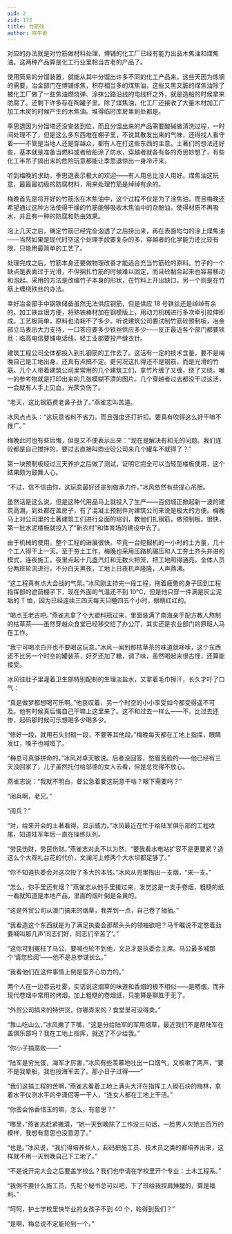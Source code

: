 ```yaml
---
aid: 2
zid: 173
title: 竹筋砼
author: 吹牛者
---
```


对应的办法就是对竹筋做材料处理，博铺的化工厂已经有能力出品木焦油和煤焦油。这两种产品算是化工行业里相当古老的产品了。

使用简易的分馏装置，就能从其中分馏出许多不同的化工产品来。这些天因为炼钢的需要，冶金部门在博铺炼焦，积存相当多的煤焦油，这些又黑又脏的煤焦油除了被化工厂做了一些焦油燃烧弹、涂抹公路沿线的电线杆之外，就是造船的时候拿来防腐了。还剩下许多存在陶罐子里。除了煤焦油，化工厂还接收了大量木材加工厂加工木炭的时候产生的木焦油。堆得临时库房里到处都是。

季思退因为分馏塔还没安装到位，而且分馏出来的产品需要酸碱做清洗过程，一时间处理不了，但是这么多东西堆在棚子里，不说其散发出来的气味，还得找人看守着——不管是当地人还是穿越众，都有人在打这些东西的主意。土著们的想法还好些，基本就是准备当燃料或者给船涂了防水，穿越者就各有各的奇思妙想了，有些化工半吊子搞出来的危险玩意都能让季思退惊出一身冷汗来。

听到梅晚的求助，季思退表示极大的欢迎——有人用总比没人用好。煤焦油这玩意，最最最初级的防腐材料，用来处理竹筋是绰绰有余的。

梅晚首先是将开好的竹筋泡在木焦油中，这个过程不仅是为了涂焦油，而且梅晚还希望通过这种方法使得干燥的竹筋能够吸收木焦油中的杂酚油，使得材质不再吸水，并且有一种的防腐和防虫效果。

泡上几天之后，确定竹筋已经完全泡透了之后捞出来，再在表面均匀的涂上煤焦油——当然如果是现代时空这个处理手段要复杂的多，穿越者的化学能力还比较有限，只能用最简单的工艺了。

处理完成之后，竹筋本身还要做物理改善才能适合充当竹筋砼的原料。竹子的一个缺点是表面过于光滑，不但捆扎竹筋的时候难以固定，而且砼黏合起来也容易移动和泡起。采用的方法是改编竹子本身的形状，在竹料上开出缺口。另一个则是在竹筋上缠绕铁丝的办法。

幸好冶金部手中钢铁储备虽然无法供应钢筋，但是供应 18 号铁丝还是绰绰有余的。加工铁丝很方便，将熟铁棒材加在钢模版上，用动力机械进行多次牵引拉伸即成。工艺极简单，原料也消耗不了多少。听说建筑公司要试制竹筋砼预制板，冶金部立马表示大力支持，一口答应要多少铁丝供应多少——反正最近各个部门都要铁丝：临高电信要铺电话线，轻工业部要投产缝衣针。

建筑工程公司全体都投入到扎钢筋的工作去了。这活有一定的技术含量，要不是梅晚自己是工地出身，还真有点搞不定。更何况这扎得还不是钢筋，而是光滑的竹筋。几个人带着建筑公司里常用的几个建筑工们，拿竹片缠了又缠，绕了又绕。唯一的参考物就是打印出来的几张模糊不清的图片。几个穿越者过去都没干过这活，一会就有人手上见血，光荣负伤了。

“老天，这比钢筋费老鼻子劲了。”燕雀志叫苦道。

冰风点点头：“这玩意省料不省力。而且强度还打折扣。要真有吹得这么好干嘛不推广。”

梅晚此时也有些后悔，但是又不便表示出来：“现在是解决有和无的问题。我们连砼都是自己搅拌的，要过去直接叫商业砼公司来几个罐车不就得了？”

第一块预制板经过三天养护之后做了测试，证明它完全可以当轻型楼板使用，这个结果颇为鼓舞人心。

“不过，信不信由你，这玩意最好还是别做承力件。”冰风依然有些提心吊胆。

虽然话是这么说，但是这种代用品马上就投入了生产——百仞城正掀起新一波的建筑高潮，到处都在盖房子，有了混凝土预制件对建筑公司来说是极大的方便。梅晚马上对公司里的土著建筑工们进行全面的培训，教他们扎钢筋，做预制板。很快，第一批水泥楼板就投入了“新农村”和体育场的建设中去了。

由于机械的使用，整个工程的进展很快。毕竟一台挖掘机的一小时的土方量，几十个工人得干上一天。至于夯土工作，梅晚也采用压路机碾压和人工夯土齐头并进的模式，连夜施工。夜里点起十几盏汽灯和无数火把笼，把工地照得通亮。全体人员分两班轮流进行，不分白天黑夜，工地上日夜机声隆隆，人声鼎沸。

“这工程真有点大会战的气氛。”冰风刚主持完一段工程，拖着疲惫的身子回到工程指挥部的遮荫棚子下，现在外面的气温还不到 10℃，但是他只穿一件满是灰尘泥垢的 T 恤，因为已经连续三四天每天只睡四五个小时，眼睛红红的。

“喝点王老吉吧。”燕雀志拿了个大塑料瓶过来，里面装满了南海亲手配方教人熬制的枯草茶——虽然穿越众食堂已经移交给了办公厅，其实还是农业部门的原班人马在工作。

“我宁可喝凉白开也不要喝这玩意。”冰风一闻到那枯草茶的味道就哆嗦，这个东西还不比另一个时空的罐装茶，好歹还加了糖，调了味，虽然喝起来很古怪，还算能接受。

冰风往肚子里灌着卫生部特别配制的生理淡盐水，又拿着毛巾擦汗，长久才吁了口气：

“真是做梦都想喝可乐啊。”他哀叹着，另一个时空的小小享受如今都变得遥不可及。他有时候真后悔自己干嘛上这里来了。这不和过去一样么——不，比过去还惨，起码那时候可乐想喝多少喝多少。

“修好一段，就用石头封砌一段，不要等其他段。”梅晚每天都在工地上指挥，眼睛发红，嗓子也喊哑了。

“梅总可真够拼命的。”冰风对卓天敏说。后者没回答，愁眉苦脸的——他已经有三天没回家了，儿子虽然托付给邬德的女人去看，但是总觉得不放心。

燕雀志说：“我就不明白，督公急着要这玩意干啥？眼下需要吗？”

“阅兵啊，老兄。”

“阅兵？”

“对，给来开会的土著看得。显示威力。”冰风最近在忙于给陆军俱乐部的工程收尾，知道陆军年后一直在操练队列。

“劳民伤财，劳民伤财。”燕雀志对此不以为然，“要我看水电站扩容不是更要紧？造这么个大观礼台花的代价，文澜河上修两个大水坝都足够了。”

“你不知道执委会对这次投了多大的本钱。”冰风从兜里掏出一支烟，“来一支。”

“怎么，你手里还有烟？”燕雀志从他手里接过来，发觉这是一支手卷烟，粗糙的纸一看就知道是本地产品，里面的烟叶倒是金黄的。

“这是外贸公司从澳门搞来的烟草，我弄到一点，自己卷了抽抽。”

“我看造这个东西就是为了满足执委会那帮头头的领袖欲吧？马千瞩说不定憋着劲要喊叫那几声‘同志们好，同志们辛苦了’。”

“这你可别冤枉了马公，要喊也轮不到他，文总才是执委会主席。马公最多喊那个‘请您检阅’——他不是总参谋长么。”

“我看他们在这件事情上倒是蛮齐心协力的。”

两个人在一边吞云吐雾，实话说这烟草的味道和香烟的极不相似——是晒烟，而非现代卷烟中常用的烤烟，加上粗糙的卷烟纸，只能算是聊胜于无了。

“外贸公司搞来的特供货，你哪弄来的？食堂里可没得卖。”

“靠山吃山么，”冰风撇了下嘴，“这是分给陆军的军用烟草，最近我们不是帮陆军在盖俱乐部吗？我在工地上指挥，就送了不少给我。”

“你小子搞腐败——”

“陆军是穷光蛋，海军才厉害，”冰风有些羡慕地吐出一口烟气，又咳嗽了两声，“要不是我晕船，我也投海军去了。那小日子过得——”

“我们这搞工程的苦啊，”燕雀志看着工地上满头大汗在指挥工人砌石块的梅林，拿着水平仪测水平的李潇侣等一干人，“连女人都在工地上干活。”

“你蛮会怜香惜玉的嘛，怎么，有意思？”

“哪里，”燕雀志赶紧撇清，“她一天到晚除了工作没三句话，一脸男人欠她五百万的模样，我想有意思也没意思了。”

“也是。”冰风说，“我们得培养些人，起码把施工员、技术员之类的都培养出来，这样就不用一天到晚自己下工地了。”

“不是说开完大会之后要盖学校么？我们也申请在学校里开个专业：土木工程系。”

“我倒不要什么施工员，先配个秘书总可以吧，下了班给我捏肩捶腿的，算是福利。”

“呵呵，护士学校里快毕业的女孩子不到 40 个，轮得到我们？”

“是啊，梅总说不定能轮到一个。”
